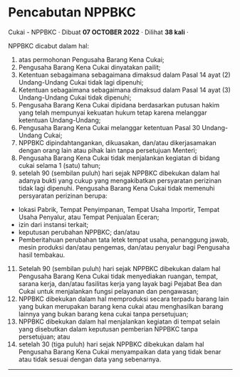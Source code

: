 Pencabutan NPPBKC
=================

Cukai - NPPBKC · Dibuat **07 OCTOBER 2022** · Dilihat **38 kali** ·

NPPBKC dicabut dalam hal:

1.  atas permohonan Pengusaha Barang Kena Cukai;
2.  Pengusaha Barang Kena Cukai dinyatakan pailit;
3.  Ketentuan sebagaimana sebagaimana dimaksud dalam Pasal 14 ayat (2) Undang-Undang Cukai tidak lagi dipenuhi;
4.  Ketentuan sebagaimana sebagaimana dimaksud dalam Pasal 14 ayat (3) Undang-Undang Cukai tidak dipenuhi;
5.  Pengusaha Barang Kena Cukai dipidana berdasarkan putusan hakim yang telah mempunyai kekuatan hukum tetap karena melanggar ketentuan Undang-Undang;
6.  Pengusaha Barang Kena Cukai melanggar ketentuan Pasal 30 Undang-Undang Cukai;
7.  NPPBKC dipindahtangankan, dikuasakan, dan/atau dikerjasamakan dengan orang lain atau pihak lain tanpa persetujuan Menteri;
8.  Pengusaha Barang Kena Cukai tidak menjalankan kegiatan di bidang cukai selama 1 (satu) tahun;
9.  setelah 90 (sembilan puluh) hari sejak NPPBKC dibekukan dalam hal adanya bukti yang cukup yang mengakibatkan persyaratan perizinan tidak lagi dipenuhi. Pengusaha Barang Kena Cukai tidak memenuhi persyaratan perizinan berupa:

*   lokasi Pabrik, Tempat Penyimpanan, Tempat Usaha Importir, Tempat Usaha Penyalur, atau Tempat Penjualan Eceran;
*   izin dari instansi terkait;
*   keputusan perubahan NPPBKC; dan/atau
*   Pemberitahuan perubahan tata letek tempat usaha, penanggung jawab, mesin produksi dan/atau pengemas, dan/atau penyalur bagi Pengusaha hasil tembakau.

11.  Setelah 90 (sembilan puluh) hari sejak NPPBKC dibekukan dalam hal Pengusaha Barang Kena Cukai tidak menyediakan ruangan, tempat, sarana kerja, dan/atau fasilitas kerja yang layak bagi Pejabat Bea dan Cukai untuk menjalankan fungsi pelayanan dan pengawasan;
12.  NPPBKC dibekukan dalam hal memproduksi secara terpadu barang lain yang bukan merupakan barang kena cukai atau menghasilkan barang lainnya yang bukan barang kena cukai tanpa persetujuan;
13.  NPPBKC dibekukan dalam hal menjalankan kegiatan di tempat selain yang disebutkan dalam keputusan pemberian NPPBKC tanpa persetujuan; atau
14.  setelah 30 (tiga puluh) hari sejak NPPBKC dibekukan dalam hal Pengusaha Barang Kena Cukai menyampaikan data yang tidak benar atau tidak sesuai dengan data yang sebenarnya.  
    

  
  
  

* * *